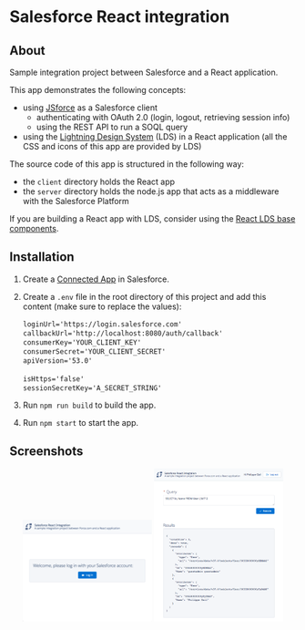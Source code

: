 # Salesforce React integration

## About

Sample integration project between Salesforce and a React application.

This app demonstrates the following concepts:

- using [JSforce](https://jsforce.github.io) as a Salesforce client
  - authenticating with OAuth 2.0 (login, logout, retrieving session info)
  - using the REST API to run a SOQL query
- using the [Lightning Design System](https://www.lightningdesignsystem.com) (LDS) in a React application (all the CSS and icons of this app are provided by LDS)

The source code of this app is structured in the following way:

- the `client` directory holds the React app
- the `server` directory holds the node.js app that acts as a middleware with the Salesforce Platform

If you are building a React app with LDS, consider using the [React LDS base components](https://react.lightningdesignsystem.com/).

## Installation

1. Create a [Connected App](https://help.salesforce.com/articleView?id=connected_app_create.htm) in Salesforce.

1. Create a `.env` file in the root directory of this project and add this content (make sure to replace the values):

   ```
   loginUrl='https://login.salesforce.com'
   callbackUrl='http://localhost:8080/auth/callback'
   consumerKey='YOUR_CLIENT_KEY'
   consumerSecret='YOUR_CLIENT_SECRET'
   apiVersion='53.0'

   isHttps='false'
   sessionSecretKey='A_SECRET_STRING'
   ```

1. Run `npm run build` to build the app.

1. Run `npm start` to start the app.

## Screenshots

<div align="center">
	<img src="screenshots/login.png" width="45%" alt="Login screen"/>
	<img src="screenshots/main.png" width="45%" alt="Main screen"/>
</div>
